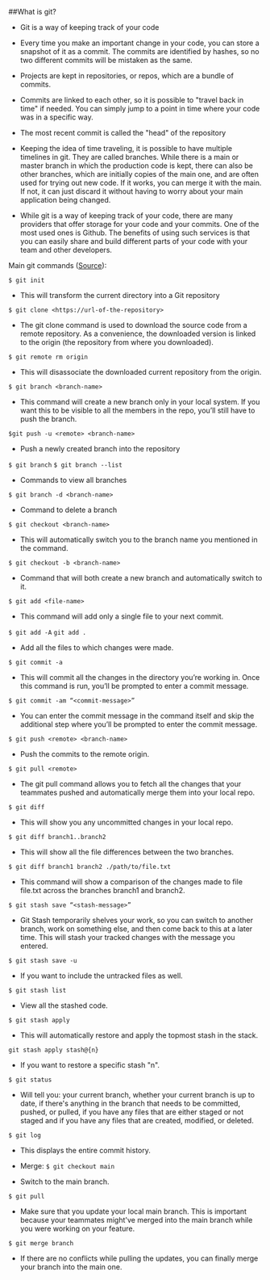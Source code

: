 ##What is git?

- Git is a way of keeping track of your code
- Every time you make an important change in your code, you can store a snapshot of it as a commit. The commits are identified by hashes, so no two different commits will be mistaken as the same.
- Projects are kept in repositories, or repos, which are a bundle of commits. 
- Commits are linked to each other, so it is possible to "travel back in time" if needed. You can simply jump to a point in time where your code was in a specific way.
- The most recent commit is called the "head" of the repository
- Keeping the idea of time traveling, it is possible to have multiple timelines in git. They are called branches. While there is a main or master branch in which the production code is kept, there can also be other branches, which are initially copies of the main one, and are often used for trying out new code. If it works, you can merge it with the main. If not, it can just discard it without having to worry about your main application being changed. 

- While git is a way of keeping track of your code, there are many providers that offer storage for your code and your commits. One of the most used ones is Github. The benefits of using such services is that you can easily share and build different parts of your code with your team and other developers.

Main git commands ([Source](https://zepel.io/blog/13-git-commands/)):

`$ git init`
- This will transform the current directory into a Git repository

`$ git clone <https://url-of-the-repository>`
- The git clone command is used to download the source code from a remote repository. As a convenience, the downloaded version is linked to the origin (the repository from where you downloaded).

`$ git remote rm origin`
- This will disassociate the downloaded current repository from the origin.

`$ git branch <branch-name>`
- This command will create a new branch only in your local system. If you want this to be visible to all the members in the repo, you’ll still have to push the branch.

`$git push -u <remote> <branch-name>`
- Push a newly created branch into the repository

`$ git branch`
`$ git branch --list`
- Commands to view all branches

`$ git branch -d <branch-name>`
- Command to delete a branch

`$ git checkout <branch-name>`
- This will automatically switch you to the branch name you mentioned in the command.

`$ git checkout -b <branch-name>`
- Command that will both create a new branch and automatically switch to it.

`$ git add <file-name>`
- This command will add only a single file to your next commit.

`$ git add -A`
`git add .`
- Add all the files to which changes were made.

`$ git commit -a`
- This will commit all the changes in the directory you’re working in. Once this command is run, you’ll be prompted to enter a commit message.

`$ git commit -am “<commit-message>”`
- You can enter the commit message in the command itself and skip the additional step where you’ll be prompted to enter the commit message.

`$ git push <remote> <branch-name>`
- Push the commits to the remote origin.

`$ git pull <remote>`
- The git pull command allows you to fetch all the changes that your teammates pushed and automatically merge them into your local repo.

`$ git diff`
- This will show you any uncommitted changes in your local repo.

`$ git diff branch1..branch2`
- This will show all the file differences between the two branches.

`$ git diff branch1 branch2 ./path/to/file.txt`
- This command will show a comparison of the changes made to file file.txt across the branches branch1 and branch2.

`$ git stash save “<stash-message>”`
- Git Stash temporarily shelves your work, so you can switch to another 
branch, work on something else, and then come back to this at a later time. This will stash your tracked changes with the message you entered.

`$ git stash save -u`
- If you want to include the untracked files as well.

`$ git stash list`
-  View all the stashed code.

`$ git stash apply`
- This will automatically restore and apply the topmost stash in the stack.

`git stash apply stash@{n}`
- If you want to restore a specific stash "n".

`$ git status`
 - Will tell you:  your current branch, whether your current branch is up to date, if there's anything in the branch that needs to be committed, pushed, or pulled, if you have any files that are either staged or not staged and if you have any files that are created, modified, or deleted.

`$ git log`
- This displays the entire commit history.

- Merge:
`$ git checkout main`
- Switch to the main branch.

`$ git pull`
- Make sure that you update your local main branch. This is important because your teammates might've merged into the main branch while you were working on your feature.

`$ git merge branch`
- If there are no conflicts while pulling the updates, you can finally merge your branch into the main one.
